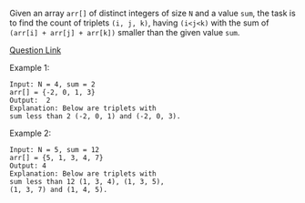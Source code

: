 Given an array `arr[]` of distinct integers of size `N` and a value `sum`, the task is to find the count of triplets `(i, j, k)`, having `(i<j<k)` with the sum of `(arr[i] + arr[j] + arr[k])` smaller than the given value `sum`.

[Question Link](https://leetcode.com/problems/3sum-smaller/)

Example 1:

```
Input: N = 4, sum = 2
arr[] = {-2, 0, 1, 3}
Output:  2
Explanation: Below are triplets with
sum less than 2 (-2, 0, 1) and (-2, 0, 3).
```

Example 2:
```
Input: N = 5, sum = 12
arr[] = {5, 1, 3, 4, 7}
Output: 4
Explanation: Below are triplets with
sum less than 12 (1, 3, 4), (1, 3, 5),
(1, 3, 7) and (1, 4, 5).
```